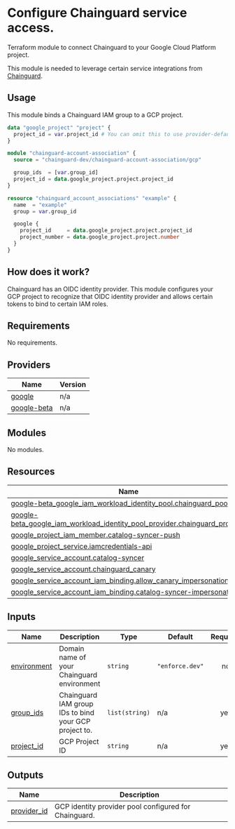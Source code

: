 # Configure Chainguard service access.

Terraform module to connect Chainguard to your Google Cloud Platform project.

This module is needed to leverage certain service integrations from
[Chainguard](https://www.chainguard.dev).

## Usage
This module binds a Chainguard IAM group to a GCP project.

```terraform
data "google_project" "project" {
  project_id = var.project_id # You can omit this to use provider-defaults
}

module "chainguard-account-association" {
  source = "chainguard-dev/chainguard-account-association/gcp"

  group_ids  = [var.group_id]
  project_id = data.google_project.project.project_id
}

resource "chainguard_account_associations" "example" {
  name  = "example"
  group = var.group_id

  google {
    project_id     = data.google_project.project.project_id
    project_number = data.google_project.project.number
  }
}
```

## How does it work?

Chainguard has an OIDC identity provider. This module configures your GCP
project to recognize that OIDC identity provider and allows certain tokens
to bind to certain IAM roles.

<!-- BEGIN_TF_DOCS -->
## Requirements

No requirements.

## Providers

| Name | Version |
|------|---------|
| <a name="provider_google"></a> [google](#provider\_google) | n/a |
| <a name="provider_google-beta"></a> [google-beta](#provider\_google-beta) | n/a |

## Modules

No modules.

## Resources

| Name | Type |
|------|------|
| [google-beta_google_iam_workload_identity_pool.chainguard_pool](https://registry.terraform.io/providers/hashicorp/google-beta/latest/docs/resources/google_iam_workload_identity_pool) | resource |
| [google-beta_google_iam_workload_identity_pool_provider.chainguard_provider](https://registry.terraform.io/providers/hashicorp/google-beta/latest/docs/resources/google_iam_workload_identity_pool_provider) | resource |
| [google_project_iam_member.catalog-syncer-push](https://registry.terraform.io/providers/hashicorp/google/latest/docs/resources/project_iam_member) | resource |
| [google_project_service.iamcredentials-api](https://registry.terraform.io/providers/hashicorp/google/latest/docs/resources/project_service) | resource |
| [google_service_account.catalog-syncer](https://registry.terraform.io/providers/hashicorp/google/latest/docs/resources/service_account) | resource |
| [google_service_account.chainguard_canary](https://registry.terraform.io/providers/hashicorp/google/latest/docs/resources/service_account) | resource |
| [google_service_account_iam_binding.allow_canary_impersonation](https://registry.terraform.io/providers/hashicorp/google/latest/docs/resources/service_account_iam_binding) | resource |
| [google_service_account_iam_binding.catalog-syncer-impersonation](https://registry.terraform.io/providers/hashicorp/google/latest/docs/resources/service_account_iam_binding) | resource |

## Inputs

| Name | Description | Type | Default | Required |
|------|-------------|------|---------|:--------:|
| <a name="input_environment"></a> [environment](#input\_environment) | Domain name of your Chainguard  environment | `string` | `"enforce.dev"` | no |
| <a name="input_group_ids"></a> [group\_ids](#input\_group\_ids) | Chainguard IAM group IDs to bind your GCP project to. | `list(string)` | n/a | yes |
| <a name="input_project_id"></a> [project\_id](#input\_project\_id) | GCP Project ID | `string` | n/a | yes |

## Outputs

| Name | Description |
|------|-------------|
| <a name="output_provider_id"></a> [provider\_id](#output\_provider\_id) | GCP identity provider pool configured for Chainguard. |
<!-- END_TF_DOCS -->
